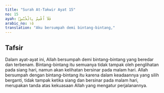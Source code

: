 ```yaml
---
title: "Surah At-Takwir Ayat 15"
no: 15
ayah: فَلَآ اُقْسِمُ بِالْخُنَّسِۙ
arabic_no: ١٥
translation: "Aku bersumpah demi bintang-bintang,"
---
```


## Tafsir

Dalam ayat-ayat ini, Allah bersumpah demi bintang-bintang yang beredar dan terbenam. Bintang-bintang itu semuanya tidak tampak oleh penglihatan pada siang hari, namun akan kelihatan bersinar pada malam hari. Allah bersumpah dengan bintang-bintang itu karena dalam keadaannya yang silih berganti, tidak tampak ketika siang dan bersinar pada malam hari, merupakan tanda atas kekuasaan Allah yang mengatur perjalanannya.